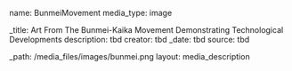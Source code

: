 name: BunmeiMovement
media_type: image

_title: Art From The Bunmei-Kaika Movement Demonstrating Technological Developments
description: tbd
creator: tbd
_date: tbd
source: tbd

_path: /media_files/images/bunmei.png 
layout: media_description
